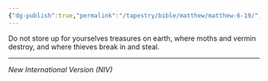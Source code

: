 ```yaml
---
{"dg-publish":true,"permalink":"/tapestry/bible/matthew/matthew-6-19/","title":"Matthew 6:19","tags":["bible-verse","bible-verse"],"dgHomeLink":true,"dgShowLocalGraph":true,"dgEnableSearch":true}
---
```



Do not store up for yourselves treasures on earth, where moths and vermin destroy, and where thieves break in and steal.

---
*New International Version (NIV)*